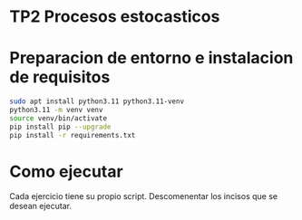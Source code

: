 # TP2 Procesos estocasticos

# Preparacion de entorno e instalacion de requisitos

``` bash
sudo apt install python3.11 python3.11-venv
python3.11 -m venv venv
source venv/bin/activate
pip install pip --upgrade
pip install -r requirements.txt
```

# Como ejecutar

Cada ejercicio tiene su propio script. Descomenentar los incisos que se desean ejecutar.